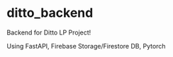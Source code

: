 # ditto_backend
Backend for Ditto LP Project!

Using FastAPI, Firebase Storage/Firestore DB, Pytorch
